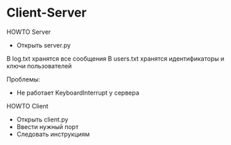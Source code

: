 # Client-Server

HOWTO Server

- Открыть server.py

В log.txt хранятся все сообщения
В users.txt хранятся идентификаторы и ключи пользователей

Проблемы:
- Не работает KeyboardInterrupt у сервера

HOWTO Client

- Открыть client.py
- Ввести нужный порт
- Cледовать инструкциям
